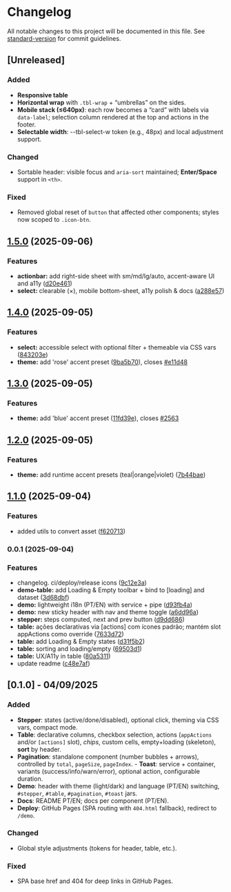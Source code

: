# Changelog

All notable changes to this project will be documented in this file. See [standard-version](https://github.com/conventional-changelog/standard-version) for commit guidelines.

## [Unreleased]
### Added

- **Responsive table**
- **Horizontal wrap** with `.tbl-wrap` + “umbrellas” on the sides.
- **Mobile stack (≤640px)**: each row becomes a “card” with labels via `data-label`; selection column rendered at the top and actions in the footer.
- **Selectable width**: --tbl-select-w token (e.g., 48px) and local adjustment support.

### Changed
- Sortable header: visible focus and `aria-sort` maintained; **Enter/Space** support in `<th>`.

### Fixed
- Removed global reset of `button` that affected other components; styles now scoped to `.icon-btn`.

## [1.5.0](https://github.com/AysllaGomes/angular-components/compare/v1.4.0...v1.5.0) (2025-09-06)
### Features
* **actionbar:** add right-side sheet with sm/md/lg/auto, accent-aware UI and a11y ([d20e461](https://github.com/AysllaGomes/angular-components/commit/d20e46172b9830f0b036816de7d12c01fd4a2ce5))
* **select:** clearable (×), mobile bottom-sheet, a11y polish & docs ([a288e57](https://github.com/AysllaGomes/angular-components/commit/a288e57ecc663011f8dbb99e9b2ea5c61bf9ca9d))

## [1.4.0](https://github.com/AysllaGomes/angular-components/compare/v1.3.0...v1.4.0) (2025-09-05)
### Features
* **select:** accessible select with optional filter + themeable via CSS vars ([843203e](https://github.com/AysllaGomes/angular-components/commit/843203e4a48f438ce5eea58630c7767ba9290636))
* **theme:** add 'rose' accent preset ([9ba5b70](https://github.com/AysllaGomes/angular-components/commit/9ba5b70f4572968ad908bf0d4c8f6afa2cf59330)), closes [#e11d48](https://github.com/AysllaGomes/angular-components/issues/e11d48)

## [1.3.0](https://github.com/AysllaGomes/angular-components/compare/v1.2.0...v1.3.0) (2025-09-05)
### Features
* **theme:** add 'blue' accent preset ([11fd39e](https://github.com/AysllaGomes/angular-components/commit/11fd39eeec0e0c65e9afcc0de7314cead771007f)), closes [#2563](https://github.com/AysllaGomes/angular-components/issues/2563)

## [1.2.0](https://github.com/AysllaGomes/angular-components/compare/v1.1.0...v1.2.0) (2025-09-05)
### Features
* **theme:** add runtime accent presets (teal|orange|violet) ([7b44bae](https://github.com/AysllaGomes/angular-components/commit/7b44baed72c512c609071c6e00a4c0f30a7315d3))

## [1.1.0](https://github.com/AysllaGomes/angular-components/compare/v0.0.1...v1.1.0) (2025-09-04)
### Features
* added utils to convert asset ([f620713](https://github.com/AysllaGomes/angular-components/commit/f62071313788e9606402eb1481f8e8e7d8a90770))

### 0.0.1 (2025-09-04)
### Features
* changelog. ci/deploy/release icons ([9c12e3a](https://github.com/AysllaGomes/angular-components/commit/9c12e3aaa2c40239663d8a11bd2e9f8273e6e898))
* **demo-table:** add Loading & Empty toolbar + bind to [loading] and dataset ([3d68dbf](https://github.com/AysllaGomes/angular-components/commit/3d68dbfd2a56b3632d41911165ff09bece736c2a))
* **demo:** lightweight i18n (PT/EN) with service + pipe ([d93fb4a](https://github.com/AysllaGomes/angular-components/commit/d93fb4a527fc2894dc944e46e50ce7e0aee284a0))
* **demo:** new sticky header with nav and theme toggle ([a6dd96a](https://github.com/AysllaGomes/angular-components/commit/a6dd96a85f11e1480af85c3c0a4d33321b935dd5))
* **stepper:** steps computed, next and prev button ([d9dd686](https://github.com/AysllaGomes/angular-components/commit/d9dd6863f026a71f74bfe8b3c662d53483a61f7b))
* **table:** ações declarativas via [actions] com ícones padrão; mantém slot appActions como override ([7633d72](https://github.com/AysllaGomes/angular-components/commit/7633d723643d23253660b9d9cce6cda32ed2e325))
* **table:** add Loading & Empty states ([d31f5b2](https://github.com/AysllaGomes/angular-components/commit/d31f5b245ec1efefd2bd39aa777e8ce246e8b083))
* **table:** sorting and loading/empty ([69503d1](https://github.com/AysllaGomes/angular-components/commit/69503d14c56270fd3fdfc69bc9dfb7e954d51f76))
* **table:** UX/A11y in table ([80a5311](https://github.com/AysllaGomes/angular-components/commit/80a53115b91f1ee5fdf8af5026e5b3dfc6ab9d8b))
* update readme ([c48e7af](https://github.com/AysllaGomes/angular-components/commit/c48e7af9dd717c655f19812c8addc5ccf1f3bcbe))

## [0.1.0] - 04/09/2025
### Added
- **Stepper**: states (active/done/disabled), optional click, theming via CSS vars, compact mode.
- **Table**: declarative columns, checkbox selection, actions (`appActions` and/or `[actions]` slot), *chips*, custom cells, empty+loading (skeleton), **sort** by header.
- **Pagination**: standalone component (number bubbles + arrows), controlled by `total`, `pageSize`, `pageIndex`. - **Toast**: service + container, variants (success/info/warn/error), optional action, configurable duration.
- **Demo**: header with theme (light/dark) and language (PT/EN) switching, `#stepper`, `#table`, `#pagination`, `#toast` jars.
- **Docs**: README PT/EN; docs per component (PT/EN).
- **Deploy**: GitHub Pages (SPA routing with `404.html` fallback), redirect to `/demo`.

### Changed
- Global style adjustments (tokens for header, table, etc.).

### Fixed
- SPA base href and 404 for deep links in GitHub Pages.
